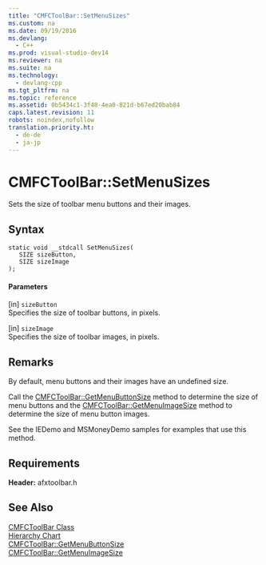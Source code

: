 ```yaml
---
title: "CMFCToolBar::SetMenuSizes"
ms.custom: na
ms.date: 09/19/2016
ms.devlang: 
  - C++
ms.prod: visual-studio-dev14
ms.reviewer: na
ms.suite: na
ms.technology: 
  - devlang-cpp
ms.tgt_pltfrm: na
ms.topic: reference
ms.assetid: 0b5434c1-3f48-4ea0-821d-b67ed20bab84
caps.latest.revision: 11
robots: noindex,nofollow
translation.priority.ht: 
  - de-de
  - ja-jp
---
```

# CMFCToolBar::SetMenuSizes
Sets the size of toolbar menu buttons and their images.  
  
## Syntax  
  
```  
static void __stdcall SetMenuSizes(  
   SIZE sizeButton,  
   SIZE sizeImage   
);  
```  
  
#### Parameters  
 [in] `sizeButton`  
 Specifies the size of toolbar buttons, in pixels.  
  
 [in] `sizeImage`  
 Specifies the size of toolbar images, in pixels.  
  
## Remarks  
 By default, menu buttons and their images have an undefined size.  
  
 Call the [CMFCToolBar::GetMenuButtonSize](../vs140/CMFCToolBar--GetMenuButtonSize.md) method to determine the size of menu buttons and the [CMFCToolBar::GetMenuImageSize](../vs140/CMFCToolBar--GetMenuImageSize.md) method to determine the size of menu button images.  
  
 See the IEDemo and MSMoneyDemo samples for examples that use this method.  
  
## Requirements  
 **Header:** afxtoolbar.h  
  
## See Also  
 [CMFCToolBar Class](../Topic/CMFCToolBar%20Class.md)   
 [Hierarchy Chart](../vs140/Hierarchy-Chart.md)   
 [CMFCToolBar::GetMenuButtonSize](../vs140/CMFCToolBar--GetMenuButtonSize.md)   
 [CMFCToolBar::GetMenuImageSize](../vs140/CMFCToolBar--GetMenuImageSize.md)
